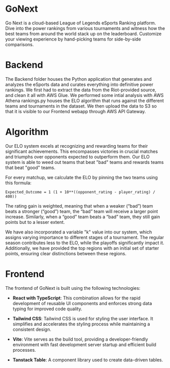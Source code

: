 # GoNext
Go Next is a cloud-based League of Legends eSports Ranking platform.  Dive into the power rankings from various tournaments and witness how the best teams from around the world stack up on the leaderboard. Customize your viewing experience by hand-picking teams for side-by-side comparisons. 

# Backend
The Backend folder houses the Python application that generates and analyzes the eSports data and curates everything into definitive power rankings. We first had to extract the data from the Riot-provided source, and clean it all with AWS Glue. We performed some intial analysis with AWS Athena rankings.py houses the ELO algorithm that runs against the different teams and tournaments in the dataset. We then upload the data to S3 so that it is visible to our Frontend webapp through AWS API Gateway. 

# Algorithm

Our ELO system excels at recognizing and rewarding teams for their significant achievements. This encompasses victories in crucial matches and triumphs over opponents expected to outperform them. Our ELO system is able to weed out teams that beat "bad" teams and rewards teams that beat "good" teams.

For every matchup, we calculate the ELO by pinning the two teams using this formula:
```
Expected_Outcome = 1 (1 + 10**((opponent_rating - player_rating) / 400))
```
The rating gain is weighted, meaning that when a weaker (“bad”) team beats a stronger (“good”) team, the “bad” team will receive a larger point increase.
Similarly, when a “good” team beats a “bad” team, they still gain points but to a lesser extent.

We have also incorporated a variable "k" value into our system, which assigns varying importance to different stages of a tournament. The regular season contributes less to the ELO, while the playoffs significantly impact it. Additionally, we have provided the top regions with an initial set of starter points, ensuring clear distinctions between these regions.

# Frontend
The frontend of GoNext is built using the following technologies:

- **React with TypeScript**: This combination allows for the rapid development of reusable UI components and enforces strong data typing for improved code quality.

- **Tailwind CSS**: Tailwind CSS is used for styling the user interface. It simplifies and accelerates the styling process while maintaining a consistent design.

- **Vite**: Vite serves as the build tool, providing a developer-friendly environment with fast development server startup and efficient build processes.

- **Tanstack Table**: A component library used to create data-driven tables.
